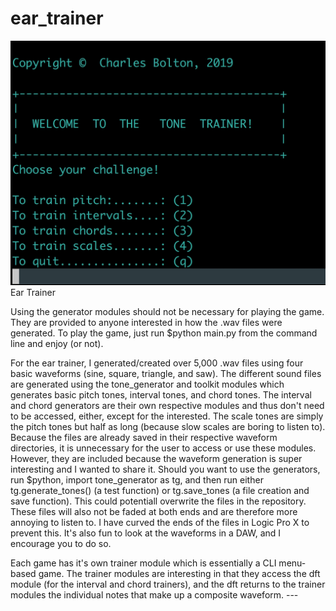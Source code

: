 # ear_trainer
![Title Picture](/img/title.jpg)
Ear Trainer

Using the generator modules should not be necessary for playing the game. They are provided to anyone interested in how the .wav files were generated. To play the game, just run $python main.py from the command line and enjoy (or not).

For the ear trainer, I generated/created over 5,000 .wav files using four basic waveforms (sine, square, triangle, and saw). The different sound files are generated using the tone_generator and toolkit modules which generates basic pitch tones, interval tones, and chord tones. The interval and chord generators are their own respective modules and thus don't need to be accessed, either, except for the interested. The scale tones are simply the pitch tones but half as long (because slow scales are boring to listen to). Because the files are already saved in their respective waveform directories, it is unnecessary for the user to access or use these modules. However, they are included because the waveform generation is super interesting and I wanted to share it. Should you want to use the generators, run $python, import tone_generator as tg, and then run either tg.generate_tones() (a test function) or tg.save_tones (a file creation and save function). This could potentiall overwrite the files in the repository. These files will also not be faded at both ends and are therefore more annoying to listen to. I have curved the ends of the files in Logic Pro X to prevent this. It's also fun to look at the waveforms in a DAW, and I encourage you to do so. 

Each game has it's own trainer module which is essentially a CLI menu-based game. The trainer modules are interesting in that they access the dft module (for the interval and chord trainers), and the dft returns to the trainer modules the individual notes that make up a composite waveform. ---
